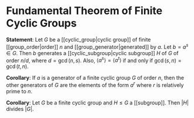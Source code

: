 # Fundamental Theorem of Finite Cyclic Groups
**Statement**: Let $G$ be a [[cyclic_group|cyclic group]] of finite [[group_order|order]] $n$ and [[group_generator|generated]] by $a$. Let $b = a^s \in G$. Then $b$ generates a [[cyclic_subgroup|cyclic subgroup]] $H$ of $G$ of order $n/d$, where $d = \gcd(n, s)$. Also, $\langle a^s \rangle = \langle a^{t} \rangle$ if and only if $\gcd(s, n) = \gcd(t, n)$.

**Corollary**: If $a$ is a generator of a finite cyclic group $G$ of order $n$, then the other generators of $G$ are the elements of the form $a^r$ where $r$ is relatively prime to $n$.

**Corollary**: Let $G$ be a finite cyclic group and $H \leq G$ a [[subgroup]]. Then $|H|$ divides $|G|$.